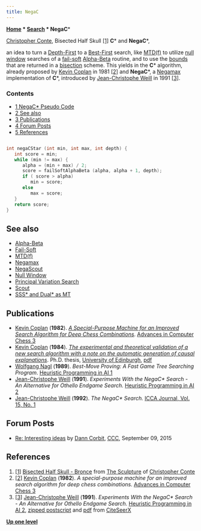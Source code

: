 ```yaml
---
title: NegaC
---
```

**[Home](Home "Home") \* [Search](Search "Search") \* NegaC**\*



 [](http://www.microbotic.org/skull5.htm) [Christopher Conte](Category:Christopher_Conte "Category:Christopher Conte"), Bisected Half Skull <a id="cite-note-1" href="#cite-ref-1">[1]</a> 
**C**\* and **NegaC**\*,  

an idea to turn a [Depth-First](Depth-First "Depth-First") to a [Best-First](Best-First "Best-First") search, like [MTD(f)](MTD(f) "MTD(f)") to utilize [null window](Null_Window "Null Window") searches of a [fail-soft](Fail-Soft "Fail-Soft") [Alpha-Beta](Alpha-Beta "Alpha-Beta") routine, and to use the [bounds](Bound "Bound") that are returned in a [bisection](https://en.wikipedia.org/wiki/Bisection) scheme. This yields in the **C**\* algorithm, already proposed by [Kevin Coplan](Kevin_Coplan "Kevin Coplan") in 1981 <a id="cite-note-2" href="#cite-ref-2">[2]</a> and **NegaC**\*, a [Negamax](Negamax "Negamax") implementation of **C**\*, introduced by [Jean-Christophe Weill](Jean-Christophe_Weill "Jean-Christophe Weill") in 1991 <a id="cite-note-3" href="#cite-ref-3">[3]</a>. 



### Contents


* [1 NegaC\* Pseudo Code](#negac.2a-pseudo-code)
* [2 See also](#see-also)
* [3 Publications](#publications)
* [4 Forum Posts](#forum-posts)
* [5 References](#references)







```C++

int negaCStar (int min, int max, int depth) {
   int score = min;
   while (min != max) {
      alpha = (min + max) / 2;
      score = failSoftAlphaBeta (alpha, alpha + 1, depth);
      if ( score > alpha)
         min = score;
      else
         max = score;
   }
   return score;
}

```

## See also


* [Alpha-Beta](Alpha-Beta "Alpha-Beta")
* [Fail-Soft](Fail-Soft "Fail-Soft")
* [MTD(f)](MTD(f) "MTD(f)")
* [Negamax](Negamax "Negamax")
* [NegaScout](NegaScout "NegaScout")
* [Null Window](Null_Window "Null Window")
* [Principal Variation Search](Principal_Variation_Search "Principal Variation Search")
* [Scout](Scout "Scout")
* [SSS\* and Dual\* as MT](SSS*_and_Dual*#SSStarandDualStarAsMT "SSS* and Dual*")


## Publications


* [Kevin Coplan](Kevin_Coplan "Kevin Coplan") (**1982**). *[A Special-Purpose Machine for an Improved Search Algorithm for Deep Chess Combinations](https://www.sciencedirect.com/science/article/pii/B9780080268989500061)*. [Advances in Computer Chess 3](Advances_in_Computer_Chess_3 "Advances in Computer Chess 3")
* [Kevin Coplan](Kevin_Coplan "Kevin Coplan") (**1984**). *[The experimental and theoretical validation of a new search algorithm with a note on the automatic generation of causal explanations](https://www.era.lib.ed.ac.uk/handle/1842/6645)*. Ph.D. thesis, [University of Edinburgh](University_of_Edinburgh "University of Edinburgh"), [pdf](https://www.era.lib.ed.ac.uk/bitstream/handle/1842/6645/Coplan1984.pdf)
* [Wolfgang Nagl](index.php?title=Wolfgang_Nagl&action=edit&redlink=1 "Wolfgang Nagl (page does not exist)") (**1989**). *Best-Move Proving: A Fast Game Tree Searching Program*. [Heuristic Programming in AI 1](1st_Computer_Olympiad#Workshop "1st Computer Olympiad")
* [Jean-Christophe Weill](Jean-Christophe_Weill "Jean-Christophe Weill") (**1991**). *Experiments With the NegaC\* Search - An Alternative for Othello Endgame Search.* [Heuristic Programming in AI 2](2nd_Computer_Olympiad#Workshop "2nd Computer Olympiad")
* [Jean-Christophe Weill](Jean-Christophe_Weill "Jean-Christophe Weill") (**1992**). *The NegaC\* Search.* [ICCA Journal, Vol. 15, No. 1](ICGA_Journal#15_1 "ICGA Journal")


## Forum Posts


* [Re: Interesting ideas](http://www.talkchess.com/forum/viewtopic.php?t=57560&start=15) by [Dann Corbit](Dann_Corbit "Dann Corbit"), [CCC](CCC "CCC"), September 09, 2015


## References


1. <a id="cite-ref-1" href="#cite-note-1">[1]</a> [Bisected Half Skull - Bronce](http://www.microbotic.org/skull5.htm) from [The Sculpture](http://www.microbotic.org/portfolio.htm) of [Christopher Conte](Category:Christopher_Conte "Category:Christopher Conte")
2. <a id="cite-ref-2" href="#cite-note-2">[2]</a> [Kevin Coplan](Kevin_Coplan "Kevin Coplan") (**1982**). *A special-purpose machine for an improved search algorithm for deep chess combinations.* [Advances in Computer Chess 3](Advances_in_Computer_Chess_3 "Advances in Computer Chess 3")
3. <a id="cite-ref-3" href="#cite-note-3">[3]</a> [Jean-Christophe Weill](Jean-Christophe_Weill "Jean-Christophe Weill") (**1991**). *Experiments With the NegaC\* Search - An Alternative for Othello Endgame Search.* [Heuristic Programming in AI 2](2nd_Computer_Olympiad#Workshop "2nd Computer Olympiad"), [zipped postscript](http://www.recherche.enac.fr/%7Eweill/publications/negac.ps.gz) and [pdf](http://citeseerx.ist.psu.edu/viewdoc/download?doi=10.1.1.39.3189&rep=rep1&type=pdf) from [CiteSeerX](http://citeseerx.ist.psu.edu/viewdoc/summary?doi=10.1.1.39.3189)

**[Up one level](Search "Search")**







 
